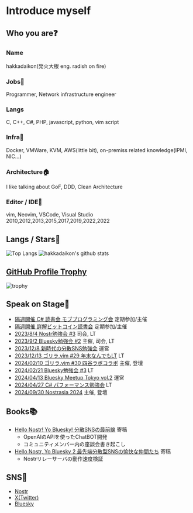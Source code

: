 # Introduce myself  
  
## Who you are❓  

### Name  
hakkadaikon(発火大根 eng. radish on fire)  
  
### Jobs🔭  
Programmer, Network infrastructure engineer  
  
### Langs  
C, C++, C#, PHP, javascript, python, vim script  
  
### Infra🔧  
Docker, VMWare, KVM, AWS(little bit), on-premiss related knowledge(IPMI, NIC...)  
  
### Architecture🏠  
I like talking about GoF, DDD, Clean Architecture  
  
### Editor / IDE📝  
vim, Neovim, VSCode, Visual Studio 2010,2012,2013,2015,2017,2019,2022,2022  
  
## Langs / Stars🌟  
  
![Top Langs](https://github-readme-stats.vercel.app/api/top-langs/?username=Hakkadaikon&hide=html)
![hakkadaikon's github stats](https://github-readme-stats.vercel.app/api?username=Hakkadaikon&show_icons=true&count_private=true&line_height=40)  

## [GitHub Profile Trophy](https://github.com/ryo-ma/github-profile-trophy)  

![trophy](https://github-profile-trophy.vercel.app/?username=Hakkadaikon&theme=onedark)  

## Speak on Stage👨  
  
* [隔週開催   C# 読書会 モブプログラミング会](https://cs-reading.connpass.com) 定期参加/主催  
* [隔週開催   詳解ビットコイン読書会](https://scrapbox.io/noskai-grokking-bitcoin/%23_詳解ビットコイン読書会_@_のす会) 定期参加/主催  
* [2023/8/4   Nostr勉強会 #3](https://428lab.connpass.com/event/290514/) 司会, LT  
* [2023/9/2   Bluesky勉強会 #2](https://428lab.connpass.com/event/293255/) 主催, 司会, LT  
* [2023/12/8  新時代の分散SNS勉強会](https://428lab.connpass.com/event/300313/) 運営  
* [2023/12/13 ゴリラ.vim #29 年末なんでもLT](https://428lab.connpass.com/event/301953/) LT  
* [2024/02/10 ゴリラ.vim #30 四谷ラボコラボ](https://gorillavim.connpass.com/event/307622/) 主催, 登壇  
* [2024/02/21 Bluesky勉強会 #3](https://428lab.connpass.com/event/310260/) LT  
* [2024/04/13 Bluesky Meetup Tokyo vol.2](https://428lab.connpass.com/event/312335/) 運営  
* [2024/04/27 C# パフォーマンス勉強会](https://cs-reading.connpass.com/event/309714/) LT  
* [2024/09/30 Nostrasia 2024](https://nostrasia.com) 主催, 登壇  

## Books📚  
  
* [Hello Nostr! Yo Bluesky! 分散SNSの最前線](https://techbookfest.org/product/6quLEm85cpd4TMJR17xnVF?productVariantID=kgmgxRsKgbVruvRd2zV1sp) 寄稿  
  * OpenAIのAPIを使ったChatBOT開発  
  * コミュニティメンバー内の座談会書き起こし  
* [Hello Nostr, Yo Bluesky 2 最先端分散型SNSの愉快な仲間たち](https://techbookfest.org/product/sug5CVJ3NYi0iFYz6G9ZpT?productVariantID=1qtR8eCkStgjG3tHZ4KbRh) 寄稿  
  * Nostrリレーサーバの動作速度検証  

## SNS📱  
  
* [Nostr](https://nostter.vercel.app/hakkadaikon@iris.to)  
* [X(Twitter)](https://twitter.com/hakkadaikon)  
* [Bluesky](https://bsky.app/profile/hakkadaikon.bsky.social)  
  
<!--
**Hakkadaikon/hakkadaikon** is a ✨ _special_ ✨ repository because its `README.md` (this file) appears on your GitHub profile.

Here are some ideas to get you started:

- 🔭 I’m currently working on ...
- 🌱 I’m currently learning ...
- 👯 I’m looking to collaborate on ...
- 🤔 I’m looking for help with ...
- 💬 Ask me about ...
- 📫 How to reach me: ...
- 😄 Pronouns: ...
- ⚡ Fun fact: ...
-->
